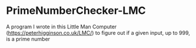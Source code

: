 # PrimeNumberChecker-LMC
A program I wrote in this Little Man Computer (https://peterhigginson.co.uk/LMC/) to figure out if a given input, up to 999, is a prime number
